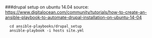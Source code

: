 ###drupal setup on ubuntu 14.04
source: https://www.digitalocean.com/community/tutorials/how-to-create-an-ansible-playbook-to-automate-drupal-installation-on-ubuntu-14-04
```
  cd ansible-playbooks/drupal_setup
  ansible-playbook -i hosts site.yml
```
